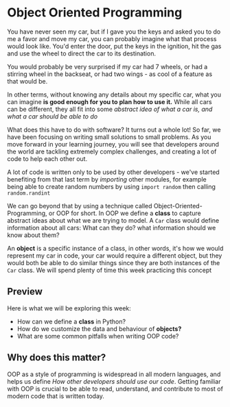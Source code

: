 # Object Oriented Programming

You have never seen my car, but if I gave you the keys and asked you to do me a favor and move my car, you can probably imagine what that process would look like. You'd enter the door, put the keys in the ignition, hit the gas and use the wheel to direct the car to its destination. 

You would probably be very surprised if my car had 7 wheels, or had a stirring wheel in the backseat, or had two wings - as cool of a feature as that would be.

In other terms, without knowing any details about my specific car, what you can imagine **is good enough for you to plan how to use it.** While all cars can be different, they all fit into some *abstract idea of what a car is, and what a car should be able to do*

What does this have to do with software? It turns out a whole lot! So far, we have been focusing on writing small solutions to small problems. As you move forward in your learning journey, you will see that developers around the world are tackling extremely complex challenges, and creating a lot of code to help each other out.

A lot of code is written only to be used by other developers - we've started benefiting from that last term by *importing* other modules, for example being able to create random numbers by using `import random` then calling `random.randint`

We can go beyond that by using a technique called Object-Oriented-Programming, or OOP for short. In OOP we define a **class** to capture abstract ideas about what we are trying to model. A `Car` class would define information about all cars: What can they do? what information should we know about them?

An **object** is a specific instance of a class, in other words, it's how we would represent my car in code, your car would require a different object, but they would both be able to do similar things since they are both instances of the `Car` class. We will spend plenty of time this week practicing this concept

## Preview

Here is what we will be exploring this week:

* How can we define a **class** in Python?
* How do we customize the data and behaviour of **objects?**
* What are some common pitfalls when writing OOP code?


## Why does this matter?

OOP as a style of programming is widespread in all modern languages, and helps us define *How other developers should use our code*. Getting familiar with OOP is crucial to be able to read, understand, and contribute to most of modern code that is written today.
